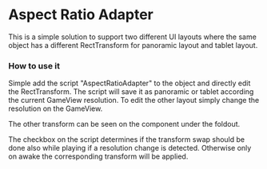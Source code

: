 # Aspect Ratio Adapter

This is a simple solution to support two different UI layouts where the same object has a different RectTransform for panoramic layout and tablet layout.

### How to use it
Simple add the script "AspectRatioAdapter" to the object and directly edit the RectTransform. The script will save it as panoramic or tablet according the current GameView resolution. To edit the other layout simply change the resolution on the GameView.

The other transform can be seen on the component under the foldout.

The checkbox on the script determines if the transform swap should be done also while playing if a resolution change is detected. Otherwise only on awake the corresponding transform will be applied.